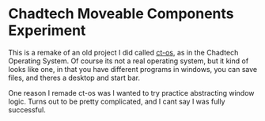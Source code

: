 # Chadtech Moveable Components Experiment

This is a remake of an old project I did called [ct-os](http://www.ct-os.us), as in the Chadtech Operating System. Of course its not a real operating system, but it kind of looks like one, in that you have different programs in windows, you can save files, and theres a desktop and start bar.

One reason I remade ct-os was I wanted to try practice abstracting window logic. Turns out to be pretty complicated, and I cant say I was fully successful.